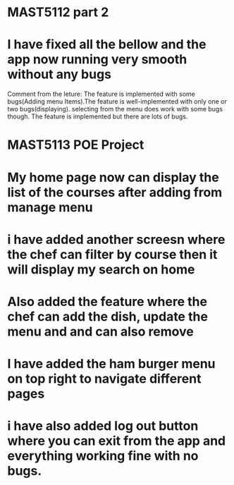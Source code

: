 # MAST5112 part 2

# I have fixed all the bellow and the app now running very smooth without any bugs
Comment from the leture: The feature is implemented with some bugs(Adding menu Items).The feature is well-implemented with only one or two bugs(displaying). selecting from the menu does work with some bugs though. The feature is implemented but there are lots of bugs.

# MAST5113 POE Project

# My home page now can display the list of the courses after adding from manage menu

# i have added another screesn where the chef can filter by course then it will display my search on home

# Also added the feature where the chef can add the dish, update the menu and and can also remove 

# I have added the ham burger menu on top right to navigate different pages

# i have also added log out button where you can exit from the app and everything working fine with no bugs.
